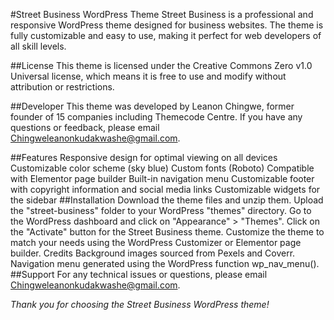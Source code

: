#Street Business WordPress Theme
Street Business is a professional and responsive WordPress theme designed for business websites. The theme is fully customizable and easy to use, making it perfect for web developers of all skill levels.

##License
This theme is licensed under the Creative Commons Zero v1.0 Universal license, which means it is free to use and modify without attribution or restrictions.

##Developer
This theme was developed by Leanon Chingwe, former founder of 15 companies including Themecode Centre. If you have any questions or feedback, please email Chingweleanonkudakwashe@gmail.com.

##Features
Responsive design for optimal viewing on all devices
Customizable color scheme (sky blue)
Custom fonts (Roboto)
Compatible with Elementor page builder
Built-in navigation menu
Customizable footer with copyright information and social media links
Customizable widgets for the sidebar
##Installation
Download the theme files and unzip them.
Upload the "street-business" folder to your WordPress "themes" directory.
Go to the WordPress dashboard and click on "Appearance" > "Themes".
Click on the "Activate" button for the Street Business theme.
Customize the theme to match your needs using the WordPress Customizer or Elementor page builder.
Credits
Background images sourced from Pexels and Coverr.
Navigation menu generated using the WordPress function wp_nav_menu().
##Support
For any technical issues or questions, please email Chingweleanonkudakwashe@gmail.com.

_Thank you for choosing the Street Business WordPress theme!_


